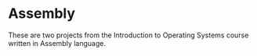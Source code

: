 # Assembly

These are two projects from the Introduction to Operating Systems course written in Assembly language.
